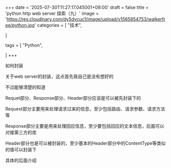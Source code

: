 +++
date = '2025-07-30T11:27:17.045001+08:00'
draft = false
title = 'python http web server 探索（九）'
image = 'https://res.cloudinary.com/dy5dvcuc1/image/upload/v1565854753/walkerfree/python.jpg'
categories = [
    "技术",

]

tags = [
    "Python",

]
+++

如何封装

关于web server的封装，这点首先我自己是没有想好的

不过能够清楚的知道

Requet部分、Response部分、Header部分应该是可以被先封装下的

Request部分主要用来处理请求过来的信息，至少包括路由、请求参数、请求方法等

Response部分主要是用来处理回应信息，至少要包括回应的文本信息，后面可以对接第三方的库

Header部分也是可以被封装的，至少基本的Header部分中的ContentType等类似的值可以封装下

具体的后面介绍